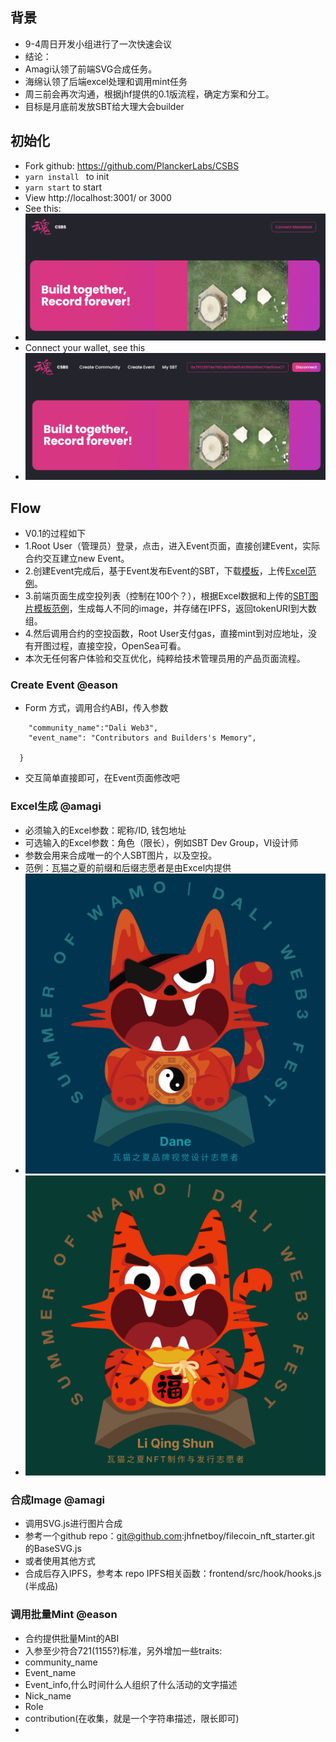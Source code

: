 ## 背景
+ 9-4周日开发小组进行了一次快速会议
+ 结论：
+ Amagi认领了前端SVG合成任务。
+ 海绵认领了后端excel处理和调用mint任务
+ 周三前会再次沟通，根据jhf提供的0.1版流程，确定方案和分工。
+ 目标是月底前发放SBT给大理大会builder

## 初始化
+ Fork github: https://github.com/PlanckerLabs/CSBS
+ ```yarn install ``` to init
+ ``` yarn start ``` to start
+ View http://localhost:3001/ or 3000
+ See this:
+ ![CSBS-1](images/csbs-1.png)
+ Connect your wallet, see this
+ ![CSBS-2](images/csbs-2.png)

## Flow
+ V0.1的过程如下
+ 1.Root User（管理员）登录，点击，进入Event页面，直接创建Event，实际合约交互建立new Event。
+ 2.创建Event完成后，基于Event发布Event的SBT，下载[模板]()，上传[Excel范例]()。
+ 3.前端页面生成空投列表（控制在100个？），根据Excel数据和上传的[SBT图片模板范例]()，生成每人不同的image，并存储在IPFS，返回tokenURI到大数组。
+ 4.然后调用合约的空投函数，Root User支付gas，直接mint到对应地址，没有开图过程，直接空投，OpenSea可看。
+ 本次无任何客户体验和交互优化，纯粹给技术管理员用的产品页面流程。

### Create Event @eason
+ Form 方式，调用合约ABI，传入参数
``` {
    "community_name":"Dali Web3",
    "event_name": "Contributors and Builders's Memory",

  } 
```
+ 交互简单直接即可，在Event页面修改吧

### Excel生成 @amagi
+ 必须输入的Excel参数：昵称/ID, 钱包地址
+ 可选输入的Excel参数：角色（限长），例如SBT Dev Group，VI设计师
+ 参数会用来合成唯一的个人SBT图片，以及空投。
+ 范例：瓦猫之夏的前缀和后缀志愿者是由Excel内提供
+ ![NFT1](images/NFT1.png)
+ ![NFT2](images/NFT2.png)

### 合成Image @amagi
+ 调用SVG.js进行图片合成
+ 参考一个github repo：git@github.com:jhfnetboy/filecoin_nft_starter.git 的BaseSVG.js
+ 或者使用其他方式
+ 合成后存入IPFS，参考本 repo IPFS相关函数：frontend/src/hook/hooks.js (半成品)

### 调用批量Mint @eason
+ 合约提供批量Mint的ABI
+ 入参至少符合721(1155?)标准，另外增加一些traits:
+ community_name
+ Event_name
+ Event_info,什么时间什么人组织了什么活动的文字描述
+ Nick_name
+ Role
+ contribution(在收集，就是一个字符串描述，限长即可)
+ 



